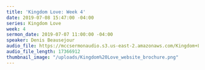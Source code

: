 ```yaml
---
title: 'Kingdom Love: Week 4'
date: 2019-07-08 15:47:00 -04:00
series: Kingdom Love
week: 4
sermon_date: 2019-07-07 11:00:00 -04:00
speaker: Denis Beausejour
audio_file: https://mccsermonaudio.s3.us-east-2.amazonaws.com/Kingdom+Love_+Week+4.lite.mp3
audio_file_length: 17366912
thumbnail_image: "/uploads/Kingdom%20Love_website_brochure.png"
---
```

